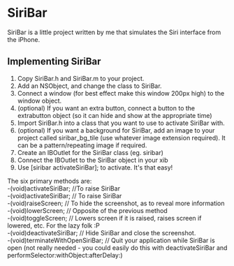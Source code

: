 # SiriBar #

SiriBar is a little project written by me that simulates the Siri interface from the iPhone.

## Implementing SiriBar ##

1. Copy SiriBar.h and SiriBar.m to your project.
2. Add an NSObject, and change the class to SiriBar.
3. Connect a window (for best effect make this window 200px high) to the window object.
4. (optional) If you want an extra button, connect a button to the extrabutton object (so it can hide and show at the appropriate time)
5. Import SiriBar.h into a class that you want to use to activate SiriBar with.
6. (optional) If you want a background for SiriBar, add an image to your project called siribar_bg_tile (use whatever image extension required). It can be a pattern/repeating image if required.
7. Create an IBOutlet for the SiriBar class (eg. siribar)
8. Connect the IBOutlet to the SiriBar object in your xib
9. Use [siribar activateSiriBar]; to activate.
It's that easy!

The six primary methods are:  
-(void)activateSiriBar; //To raise SiriBar  
-(void)activateSiriBar; // To raise SiriBar  
-(void)raiseScreen; // To hide the screenshot, as to reveal more information  
-(void)lowerScreen; // Opposite of the previous method  
-(void)toggleScreen; // Lowers screen if it is raised, raises screen if lowered, etc. For the lazy folk :P  
-(void)deactivateSiriBar; // Hide SiriBar and close the screenshot.  
-(void)terminateWithOpenSiriBar; // Quit your application while SiriBar is open (not really needed - you could easily do this with deactivateSiriBar and performSelector:withObject:afterDelay:)  